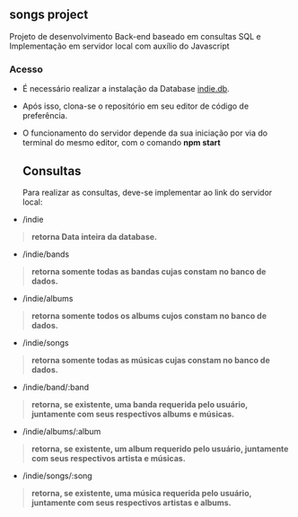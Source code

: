 ## songs project
Projeto de desenvolvimento Back-end baseado em consultas SQL e Implementação em servidor local com auxílio do Javascript

### Acesso
- É necessário realizar a instalação da Database [indie.db](indie.db).
- Após isso, clona-se o repositório em seu editor de código de preferência.
- O funcionamento do servidor depende da sua iniciação por via do terminal do mesmo editor, com o comando **npm start**

  ## Consultas
  Para realizar as consultas, deve-se implementar ao link do servidor local:

- /indie
> **retorna Data inteira da database.**
- /indie/bands
> **retorna somente todas as bandas cujas constam no banco de dados.**
- /indie/albums
>  **retorna somente todos os albums cujos constam no banco de dados.**
- /indie/songs
> **retorna somente todas as músicas cujas constam no banco de dados.**
- /indie/band/:band
>  **retorna, se existente, uma banda requerida pelo usuário, juntamente com seus respectivos albums e músicas.**
- /indie/albums/:album
> **retorna, se existente, um album requerido pelo usuário, juntamente com seus respectivos artista e músicas.**
- /indie/songs/:song
>  **retorna, se existente, uma música requerida pelo usuário, juntamente com seus respectivos artistas e albums.**


  
